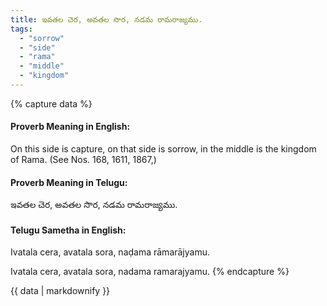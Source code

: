 ```yaml
---
title: ఇవతల చెర, అవతల సొర, నడమ రామరాజ్యము.
tags:
  - "sorrow"
  - "side"
  - "rama"
  - "middle"
  - "kingdom"
---
```


{% capture data %}
#### Proverb Meaning in English:
On this side is capture, on that side is sorrow, in the middle is the kingdom of Rama.
(See Nos. 168, 1611, 1867,)

#### Proverb Meaning in Telugu:
ఇవతల చెర, అవతల సొర, నడమ రామరాజ్యము.

#### Telugu Sametha in English:
Ivatala cera, avatala sora, naḍama rāmarājyamu.

Ivatala cera, avatala sora, nadama ramarajyamu.
{% endcapture %}

{{ data | markdownify }}

